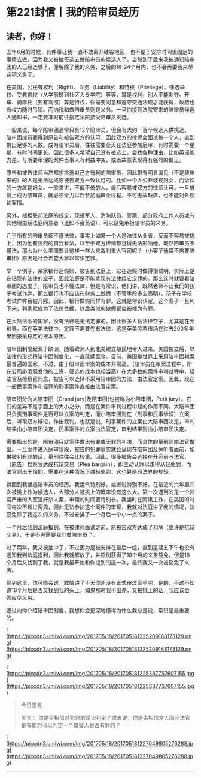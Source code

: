 # 第221封信丨我的陪审员经历

## 读者，你好！

去年6月的时候，有件事让我一直不敢离开硅谷地区，也不便于安排时间很固定的事情去做，因为我又被抽签选去做陪审员的候选人了，当然到了后来我被通知陪审团的人已经选够了，便解除了我的义务，之后的18-24个月内，也不会再要我来尽这项义务了。

在美国，公民有权利（Right）、义务（Liability）和特权（Privilege）。像选举权、受教育权（从学前班到社区大专学院）等等，算是权利，别人不能剥夺。开车、骑摩托（要有驾照）算是特权，你需要同意和遵守交通法规才能获得，政府也有权力随时吊销。而纳税和做陪审员则是义务。一旦你接到法院寄来的陪审员候选人通知书，一定要准时前往指定法院接受陪审员挑选。

一般来说，每个陪审团通常只有12个陪审员，但会有大约一百个候选人供挑选。陪审团成员要得到原告和被告双方的认可，因此双方的律师会面试每一个人，直到挑出足够的人数。成为陪审员后，往往需要全天在法庭参加庭审，有时需要一个星期，有时时间更长，因此很多人希望自己没有被选上，会找各种理由，比如英语能力差、与所要审理的案件当事人有利益冲突，或者故意表现得有强烈的偏见。

原告和被告律师当然都想挑选对己方有利的陪审员，因此带有明显偏见（不是装出来的）的人是无法达成原被告双方一致认可的。比如一个人公开歧视妇女，而诉讼的一方就是妇女。一般来讲，不偏不倚的人，最后容易被双方的律师认可。一旦被挑上成为陪审员，就必须全力以赴参加庭审全过程，不可无故缺席，也不能对外谈论案情。

另外，根据联邦法庭的规定，现役军人、消防队员、警察、部分政府工作人员或有其他理由经法庭同意者（比如不会英语），可以豁免承担陪审员的义务。

几乎所有的陪审员都不懂法律，事实上如果一个人是法律从业者，反而不容易被挑上，因为他有强烈的自我看法，以至于双方律师都觉得无法影响他。既然陪审员不懂法，那么为什么美国要让这样一群人来裁判重大官司呢？（小案子通常不需要陪审团）原因是社会希望大家以常识定罪。

举一个例子，某家银行造假账，被告到法庭上，它在造假时做得很聪明，实际上是在钻现有法律的空子，因此法庭是不能拿现有法律给它定罪的。那么这时就要看陪审团的态度了，陪审员也不懂法律，但是有常识，他们讲，既然老师不让我们的孩子考试作弊，那么银行也不应该在财务上做假（不管手段多么高明）。孩子在学校考试作弊会被开除，因此，银行做假同样有罪。这就是常识认定。这个案子一旦判下来，判例就成为了法律依据，以后类似的做假都会被视为有罪。

在大陆法系的国家，没有法律是无法定罪的，因此很多人钻法律空子，尤其是在金融界。而在英美法律中，定罪不需要先有法律，这是英美股票市场在过去200多年里回报最稳定的根本原因。

陪审团制度起源于欧洲，随着欧洲人到北美建立殖民地带入进来。美国独立后，以法律的形式将陪审团制度化，一直延续至今。目前，美国是世界上采用陪审团判案最普遍的国家。不过，由于陪审团审案的成本非常高，（陪审员在审案过程中，所在公司必须照发他的工资，筛选的成本也相当高）在大多数的案件审判过程中，经法官及检察官同意，被告可以选择不采用陪审团的方法，由法官定案。因此，现在一般民事案件和轻罪的刑事案件直接由法官定案。

陪审团分为大陪审团（Grand jury)及陪审团(也被称为小陪审团，Petit jury）。它们的差异不是字面上的大小之分，而是在案件审判过程中起的作用不同。大陪审团只负责刑事案件是否可以立案的判定，而小陪审团则在（刑事和民事诉讼）立案后，听取双方辩论，作出裁判。也就是说，刑事案件的立案由大陪审团决定，审判结果由小陪审团决定。民事案件的立案由法官定，审判结果则由小陪审团决定。

需要指出的是，陪审团只就案件做出有罪或无罪的判决，而具体的量刑则由法官做出。一旦案件进入庭审阶段，被告的犯罪事实就会呈现在陪审团及旁听者面前，如果被判有罪的话，量刑往往会比较重。因此，很多被告会选择在开庭前与法官、（原告）检察官达成抗辩交易（Plea bargain），即主动认罪以求得从轻处罚，而法官则出于怜悯，需要在这种情况下减轻处罚，这也算是司法界的规矩。

讲回到我候选陪审员的经历。我运气特别好，或者说特别不好，在最近的六年里四次被挑上作为候选人，大部分人被挑上的概率没有这么大。第一次遇到的是一个非常严重的入室强奸杀人案，审理的时间要特别长，我当时在腾讯工作，在美国的时间每次不超过两周，因此无法参加这个案件的审理，我就对法庭讲了我的情况，法庭免除了我这次的义务，不过安排了一个月后一个小一点的案子。

一个月后我到法庭报到，在被律师面试之前，原被告双方达成了和解（或许是抗辩交易），于是不再需要我们做陪审员了。

过了两年，我又被抽中了，不过因为是被安排在最后一组，直到星期五下午也没有通知我到法庭报到，因此我就解放了，并照例获得了18个月的义务豁免。但是18个月后又找到了我，就是我最开始和你提到的这一次，最终我又一次被豁免了义务。

聊到这里，你可能会说，敢情讲了半天你还没有正式审过案子呢，是的，不过不知道18个月后是否又找到我的头上，如果那时我不出差，又被挑上的话，我应该会答应尽义务。

通过向你介绍陪审团制度，我想你会更深地懂得为什么我总是说，常识是最重要的。

![https://piccdn3.umiwi.com/img/201705/18/201705181225209168173129.png](https://piccdn3.umiwi.com/img/201705/18/201705181225209168173129.png)

![https://piccdn3.umiwi.com/img/201705/18/201705181225387767607155.jpg](https://piccdn3.umiwi.com/img/201705/18/201705181225387767607155.jpg)

> 今日思考
> 
> 吴军： 你是否相信对犯罪的常识判定？或者说，你是否相信常人而非法官是有能力可以判定一个嫌疑人是否有罪的？

![https://piccdn3.umiwi.com/img/201705/18/201705181227049805276288.jpg](https://piccdn3.umiwi.com/img/201705/18/201705181227049805276288.jpg)

---
